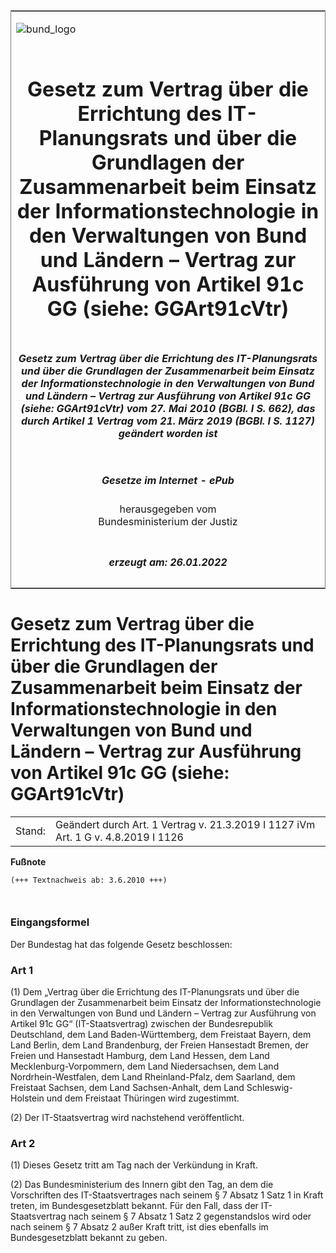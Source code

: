 <span id="DECKBLATT.html"></span>

<table border="0" frame="border" width="100%">

<tr valign="top">

<td align="left">

![bund\_logo](BfJ_2021_Web_de_de.gif)

</td>

<td align="right">

 

</td>

</tr>

<tr align="center" valign="middle">

<td colspan="2">

# Gesetz zum Vertrag über die Errichtung des IT-Planungsrats und über die Grundlagen der Zusammenarbeit beim Einsatz der Informationstechnologie in den Verwaltungen von Bund und Ländern – Vertrag zur Ausführung von Artikel 91c GG (siehe: GGArt91cVtr)

</td>

</tr>

<tr align="center" valign="middle">

<td colspan="2">

##### Gesetz zum Vertrag über die Errichtung des IT-Planungsrats und über die Grundlagen der Zusammenarbeit beim Einsatz der Informationstechnologie in den Verwaltungen von Bund und Ländern – Vertrag zur Ausführung von Artikel 91c GG (siehe: GGArt91cVtr) vom 27. Mai 2010 (BGBl. I S. 662), das durch Artikel 1 Vertrag vom 21. März 2019 (BGBl. I S. 1127) geändert worden ist

</td>

</tr>

<tr align="center" valign="middle">

<td colspan="2">

  
  

##### Gesetze im Internet - ePub  
  
herausgegeben vom  
Bundesministerium der Justiz

</td>

</tr>

<tr align="center" valign="bottom">

<td colspan="2">

  
  

##### erzeugt am: 26.01.2022

</td>

</tr>

</table>

<span id="BJNR066200010.html"></span>

# Gesetz zum Vertrag über die Errichtung des IT-Planungsrats und über die Grundlagen der Zusammenarbeit beim Einsatz der Informationstechnologie in den Verwaltungen von Bund und Ländern – Vertrag zur Ausführung von Artikel 91c GG (siehe: GGArt91cVtr)

<div>

<div class="jnhtml">

|        |                                                                                   |
| ------ | --------------------------------------------------------------------------------- |
| Stand: | Geändert durch Art. 1 Vertrag v. 21.3.2019 I 1127 iVm Art. 1 G v. 4.8.2019 I 1126 |

</div>

</div>

<div>

  
**Fußnote**

<div class="jnhtml">

<div>

<div class="jurAbsatz">

  

``` 
(+++ Textnachweis ab: 3.6.2010 +++)

 
```

</div>

</div>

</div>

</div>

<span id="BJNR066200010BJNE000100000.html"></span>

### Eingangsformel  

<div>

<div class="jnhtml">

<div>

<div class="jurAbsatz">

Der Bundestag hat das folgende Gesetz beschlossen:

</div>

</div>

</div>

</div>

<span id="BJNR066200010BJNE000200000.html"></span>

### Art 1  

<div>

<div class="jnhtml">

<div>

<div class="jurAbsatz">

(1) Dem „Vertrag über die Errichtung des IT-Planungsrats und über die
Grundlagen der Zusammenarbeit beim Einsatz der Informationstechnologie
in den Verwaltungen von Bund und Ländern – Vertrag zur Ausführung von
Artikel 91c GG“ (IT-Staatsvertrag) zwischen der Bundesrepublik
Deutschland, dem Land Baden-Württemberg, dem Freistaat Bayern, dem Land
Berlin, dem Land Brandenburg, der Freien Hansestadt Bremen, der Freien
und Hansestadt Hamburg, dem Land Hessen, dem Land
Mecklenburg-Vorpommern, dem Land Niedersachsen, dem Land
Nordrhein-Westfalen, dem Land Rheinland-Pfalz, dem Saarland, dem
Freistaat Sachsen, dem Land Sachsen-Anhalt, dem Land Schleswig-Holstein
und dem Freistaat Thüringen wird zugestimmt.

</div>

<div class="jurAbsatz">

(2) Der IT-Staatsvertrag wird nachstehend veröffentlicht.

</div>

</div>

</div>

</div>

<span id="BJNR066200010BJNE000300000.html"></span>

### Art 2  

<div>

<div class="jnhtml">

<div>

<div class="jurAbsatz">

(1) Dieses Gesetz tritt am Tag nach der Verkündung in Kraft.

</div>

<div class="jurAbsatz">

(2) Das Bundesministerium des Innern gibt den Tag, an dem die
Vorschriften des IT-Staatsvertrages nach seinem § 7 Absatz 1 Satz 1 in
Kraft treten, im Bundesgesetzblatt bekannt. Für den Fall, dass der
IT-Staatsvertrag nach seinem § 7 Absatz 1 Satz 2 gegenstandslos wird
oder nach seinem § 7 Absatz 2 außer Kraft tritt, ist dies ebenfalls im
Bundesgesetzblatt bekannt zu geben.

</div>

</div>

</div>

</div>
